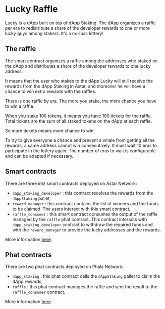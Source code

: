 # Lucky Raffle

Lucky is a dApp built on top of dApp Staking. 
The dApp organizes a raffle per era to redistribute a share of the developer rewards to one or more lucky guys among stakers. 
It's a no-loss lottery!

## The raffle
The smart contract organizes a raffle among the addresses who staked on the dApp and distributes a share of the developer rewards to one lucky address.

It means that the user who stakes to the dApp Lucky will still receive the rewards from the dApp Staking in Astar, and moreover he will have a chance to win extra rewards with the raffles.

There is one raffle by era. The more you stake, the more chance you have to win a raffle.

When you stake 100 tokens, it means you have 100 tickets for the raffle. Total tickets are the sum of all staked tokens on the dApp at each raffle.

So more tickets means more chance to win!

To try to give everyone a chance and prevent a whale from getting all the rewards, a same address cannot win consecutively. It must wait 10 eras to participate in the lottery again. The number of eras to wait is configurable and can be adapted if necessary.

## Smart contracts

There are three ink! smart contracts deployed on Astar Network:
 - `dapp_staking_developer` : this contract receives the rewards from the `dAppStaking` pallet,
 - `reward_manager` : this contract contains the list of winners and the funds to be claimed. The users interact with this smart contract,
 - `raffle_consumer` : this smart contract consumes the output of the raffle managed by the `raffle` phat contract. This contract interacts with `dapp_staking_developer` contract to withdraw the required funds and with the `reward_manager` to provide the lucky addresses and the rewards. 

More information [here](ink/README.md).

## Phat contracts

There are two phat contracts deployed on Phala Network:
- `dapp_staking` : this phat contract calls the `dAppStaking` pallet to claim the dApp rewards,
- `raffle` : this phat contract manages the raffle and sent the result to the `raffle_consumer` contract.

More information [here](phat/README.md).